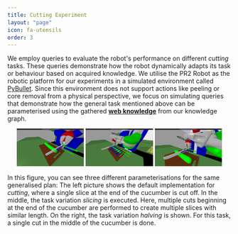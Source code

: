 ```yaml
---
title: Cutting Experiment
layout: "page"
icon: fa-utensils
order: 3
---
```


We employ queries to evaluate the robot's performance on different *cutting* tasks.
These queries demonstrate how the robot dynamically adapts its task or behaviour based on acquired knowledge.
We utilise the PR2 Robot as the robotic platform for our experiments in a simulated environment called [PyBullet](https://github.com/bulletphysics/bullet3).
Since this environment does not support actions like peeling or core removal from a physical perspective, we focus on simulating queries that demonstrate how the general task mentioned above can be parameterised using the gathered **[web knowledge](https://food-ninja.github.io/food-cutting-website/knowledge.html)** from our knowledge graph.

<p align="center" width="90%">
      <img width="30%" src="assets/images/oneslice.png"/>
      <img width="30%" src="assets/images/sclicing.png"/>
      <img width="30%" src="assets/images/sqlcutcocu.png"/>
</p>

In this figure, you can see three different parameterisations for the same generalised plan:
The left picture shows the default implementation for *cutting*, where a single slice at the end of the cucumber is cut off.
In the middle, the task variation *slicing* is executed. Here, multiple cuts beginning at the end of the cucumber are performed to create multiple slices with similar length.
On the right, the task variation *halving* is shown. For this task, a single cut in the middle of the cucumber is done.
